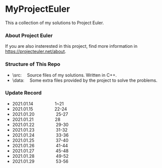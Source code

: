 # MyProjectEuler 
This a collection of my solutions to Project Euler.  

### About Project Euler  
If you are also insterested in this project, find more information in https://projecteuler.net/about.

### Structure of This Repo  
* \src: &emsp;Source files of my solutions. Written in C++.  
* \data: &emsp;Some extra files provided by the project to solve the problems. 

### Update Record
* 2021.01.14&emsp;&emsp;&emsp;&emsp;&emsp;1~21  
* 2021.01.15&emsp;&emsp;&emsp;&emsp;&emsp;22-24  
* 2021.01.20&emsp;&emsp;&emsp;&emsp;&emsp;25-27  
* 2021.01.21&emsp;&emsp;&emsp;&emsp;&emsp;28  
* 2021.01.22&emsp;&emsp;&emsp;&emsp;&emsp;29-30  
* 2021.01.23&emsp;&emsp;&emsp;&emsp;&emsp;31-32  
* 2021.01.24&emsp;&emsp;&emsp;&emsp;&emsp;33-36  
* 2021.01.25&emsp;&emsp;&emsp;&emsp;&emsp;37-40  
* 2021.01.26&emsp;&emsp;&emsp;&emsp;&emsp;41-44  
* 2021.01.27&emsp;&emsp;&emsp;&emsp;&emsp;45-48  
* 2021.01.28&emsp;&emsp;&emsp;&emsp;&emsp;49-52  
* 2021.01.29&emsp;&emsp;&emsp;&emsp;&emsp;53-56  

